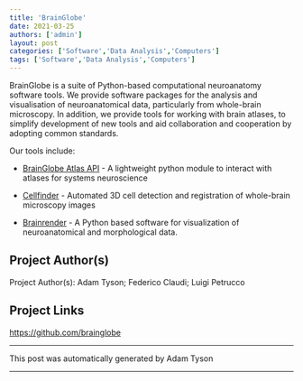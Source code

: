 ```yaml
---
title: 'BrainGlobe'
date: 2021-03-25
authors: ['admin']
layout: post
categories: ['Software','Data Analysis','Computers']
tags: ['Software','Data Analysis','Computers']
---
```

BrainGlobe is a suite of Python-based computational neuroanatomy software tools. We provide software packages for the analysis and visualisation of neuroanatomical data, particularly from whole-brain microscopy. In addition, we provide tools for working with brain atlases, to simplify development of new tools and aid collaboration and cooperation by adopting common standards.

Our tools include:

- [BrainGlobe Atlas API](https://open-neuroscience.com/post/brainglobe_atlas_api/) - A lightweight python module to interact with atlases for systems neuroscience

- [Cellfinder](https://open-neuroscience.com/post/cellfinder/) - Automated 3D cell detection and registration of whole-brain microscopy images

- [Brainrender](https://open-neuroscience.com/post/brainrender/) - A Python based software for visualization of neuroanatomical and morphological data.


## Project Author(s)
Project Author(s): Adam Tyson; Federico Claudi; Luigi Petrucco
## Project Links
https://github.com/brainglobe
***
This post was automatically generated by
Adam Tyson
***
